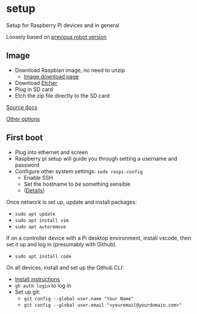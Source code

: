 # setup

Setup for Raspberry Pi devices and in general

Loosely based on [previous robot version](https://github.com/AmoebaThree/RaspberryPiSetup/blob/master/README.md)

## Image

* Download Raspbian image, no need to unzip
  * [Image download page](https://www.raspberrypi.org/downloads/)
* Download [Etcher](https://www.balena.io/etcher/)
* Plug in SD card
* Etch the zip file directly to the SD card

[Source docs](https://www.raspberrypi.org/documentation/installation/installing-images/README.md)

[Other options](https://www.raspberrypi.org/documentation/installation/installing-images/windows.md)

## First  boot

* Plug into ethernet and screen
* Raspberry pi setup will guide you through setting a username and password
* Configure other system settings: `sudo raspi-config`
  * Enable SSH
  * Set the hostname to be something sensible
  * ([Details](http://www.raspberrypi-spy.co.uk/2012/05/enable-secure-shell-ssh-on-your-raspberry-pi/))

Once network is set up, update and install packages:

* `sudo apt update`
* `sudo apt install vim`
* `sudo apt autoremove`

If on a controller device with a Pi desktop environment, install vscode, then set it up and log in  (presumably with Github).

* `sudo apt install code`

On all devices, install and set up the Github CLI:

* [Install instructions](https://github.com/cli/cli/blob/trunk/docs/install_linux.md#debian)
* `gh auth login` to log in
* Set up git:
  * `git config --global user.name "Your Name"`
  * `git config --global user.email "<youremail@yourdomain.com>"`
